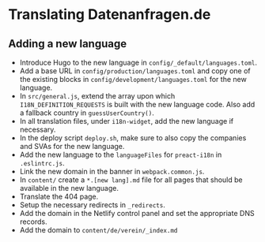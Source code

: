 # Translating Datenanfragen.de

## Adding a new language

* Introduce Hugo to the new language in `config/_default/languages.toml`.
* Add a base URL in `config/production/languages.toml` and copy one of the existing blocks in `config/development/languages.toml` for the new language.
* In `src/general.js`, extend the array upon which `I18N_DEFINITION_REQUESTS` is built with the new language code. Also add a fallback country in `guessUserCountry()`.
* In all translation files, under `i18n-widget`, add the new language if necessary.
* In the deploy script `deploy.sh`, make sure to also copy the companies and SVAs for the new language.
* Add the new language to the `languageFiles` for `preact-i18n` in `.eslintrc.js`.
* Link the new domain in the banner in `webpack.common.js`.
* In `content/` create a `*.[new lang].md` file for all pages that should be available in the new language.
* Translate the 404 page.
* Setup the necessary redirects in `_redirects`.
* Add the domain in the Netlify control panel and set the appropriate DNS records.
* Add the domain to `content/de/verein/_index.md`
